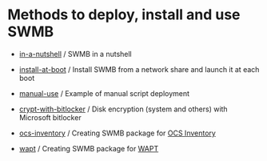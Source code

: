# Methods to deploy, install and use SWMB

 * [in-a-nutshell](./in-a-nutshell) / SWMB in a nutshell

 * [install-at-boot](./install-at-boot) / Install SWMB from a network share and launch it at each boot

 * [manual-use](./manual-use) / Example of manual script deployment

 * [crypt-with-bitlocker](./crypt-with-bitlocker) / Disk encryption (system and others) with Microsoft bitlocker

 * [ocs-inventory](./ocs-inventory) / Creating SWMB package for [OCS Inventory](https://ocsinventory-ng.org/)

 * [wapt](./wapt) / Creating SWMB package for [WAPT](https://www.wapt.fr/en/doc/)
